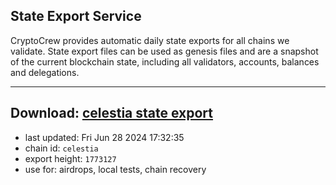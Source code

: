 ## State Export Service
CryptoCrew provides automatic daily state exports for all chains we validate. State export files can be used as genesis files and are a snapshot of the current blockchain state, including all validators, accounts, balances and delegations.

---
**Download: [celestia state export](https://dl-eu2.ccvalidators.com/SERVICE/celestia/celestia_export_1773127.json)**
---

- last updated: Fri Jun 28 2024 17:32:35
- chain id: `celestia`
- export height: `1773127`
- use for: airdrops, local tests, chain recovery
